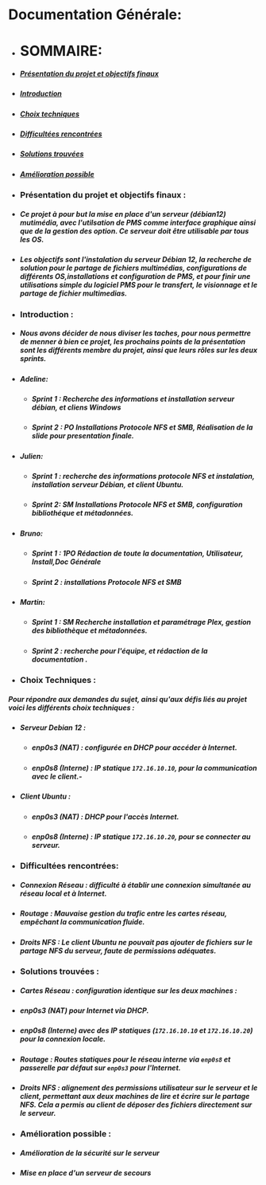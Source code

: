 # **Documentation Générale:**

* # **SOMMAIRE:**
* ##### [Présentation du projet et objectifs finaux](https://github.com/WildCodeSchool/TSSR-2409-P1-G4-Serveur-de-contenus-multimedia/blob/main/README.md#pr%C3%A9sentation-du-projet-et-objectifs-finaux-)
* ##### [Introduction](https://github.com/WildCodeSchool/TSSR-2409-P1-G4-Serveur-de-contenus-multimedia/blob/main/README.md#introduction-)
* ##### [Choix techniques](https://github.com/WildCodeSchool/TSSR-2409-P1-G4-Serveur-de-contenus-multimedia/blob/main/README.md#choix-techniques-)
* ##### [Difficultées rencontrées](https://github.com/WildCodeSchool/TSSR-2409-P1-G4-Serveur-de-contenus-multimedia/blob/main/README.md#difficult%C3%A9es-rencontr%C3%A9es-1)
* ##### [Solutions trouvées](https://github.com/WildCodeSchool/TSSR-2409-P1-G4-Serveur-de-contenus-multimedia/blob/main/README.md#solutions-trouv%C3%A9es-)
* ##### [Amélioration possible](https://github.com/WildCodeSchool/TSSR-2409-P1-G4-Serveur-de-contenus-multimedia/blob/main/README.md#am%C3%A9lioration-possible-)
* ### **Présentation du projet et objectifs finaux :**

* ##### Ce **projet** à pour but la mise en place d'un **serveur** (_débian12_) mutimédia, avec l'utilsation de **PMS** comme interface graphique ainsi que de la gestion des option. Ce serveur doit être **utilisable par tous les OS**.
* ##### Les **objectifs** sont l'instalation du serveur **Débian 12**, **la recherche de solution** pour le partage de fichiers multimédias, **configurations** de différents **OS**,installations et configuration de **PMS**, et pour finir une **utilisations simple** du logiciel PMS pour le **transfert**, le **visionnage** et le **partage** de fichier multimedias.
* ### **Introduction :**
* ##### Nous avons décider de nous **diviser les taches**, pour nous permettre de menner à bien ce projet, les prochains points de la présentation sont les différents **membre du projet**, ainsi que leurs **rôles** sur les deux sprints. 
* ##### **Adeline**:
  *  ##### **Sprint 1** : Recherche des informations et installation serveur débian, et cliens Windows        
  * ##### **Sprint 2** : PO Installations Protocole NFS et SMB, Réalisation de la slide pour presentation finale. 
* ##### **Julien:** 
  * ##### **Sprint 1** : recherche des informations protocole NFS et instalation, installation serveur Débian, et client Ubuntu. 
  * ##### **Sprint 2**: SM Installations Protocole NFS et SMB, configuration bibliothéque et métadonnées.
* ##### **Bruno:** 
  * ##### **Sprint 1** : 1PO Rédaction de toute la documentation, Utilisateur, Install,Doc Générale
  * ##### **Sprint 2** : installations Protocole NFS et SMB
* ##### **Martin:** 
  * ##### **Sprint 1** :  SM Recherche installation et paramétrage Plex, gestion des bibliothèque et métadonnées. 
  * ##### **Sprint 2** : recherche pour l'équipe, et rédaction de la documentation .
* ### **Choix Techniques :**
 
##### Pour répondre aux demandes du sujet, ainsi qu'aux défis liés au projet voici les différents choix techniques :
* #####   **Serveur Debian 12 :**
  * ##### **enp0s3 (NAT)** : configurée en DHCP pour accéder à Internet.
  * ##### **enp0s8 (Interne)** : IP statique `172.16.10.10`, pour la communication avec le client.-
* ##### **Client Ubuntu :**
  * #####  **enp0s3 (NAT)** : DHCP pour l'accès Internet.
  * ##### **enp0s8 (Interne)** : IP statique `172.16.10.20`, pour se connecter au serveur.

  

* ### **Difficultées rencontrées:**
* #####   **Connexion Réseau** : difficulté à établir une connexion simultanée au réseau local et à Internet.
* ##### **Routage** : Mauvaise gestion du trafic entre les cartes réseau, empêchant la communication fluide.
* #####  **Droits NFS** : Le client Ubuntu ne pouvait pas ajouter de fichiers sur le partage NFS du serveur, faute de permissions adéquates.
  
* ### **Solutions trouvées :**
* ##### **Cartes Réseau** : configuration identique sur les deux machines :
* ##### **enp0s3 (NAT)** pour Internet via DHCP.
* ##### **enp0s8 (Interne)** avec des IP statiques (`172.16.10.10` et `172.16.10.20`) pour la connexion locale.
* ##### **Routage** : Routes statiques pour le réseau interne via `enp0s8` et passerelle par défaut sur `enp0s3` pour l'Internet.
* ##### **Droits NFS** : alignement des permissions utilisateur sur le serveur et le client, permettant aux deux machines de lire et écrire sur le partage NFS. Cela a permis au client de déposer des fichiers directement sur le serveur.
 
* ### **Amélioration possible :**
* ##### Amélioration de la sécurité sur le serveur
* ##### Mise en place d'un serveur de secours
